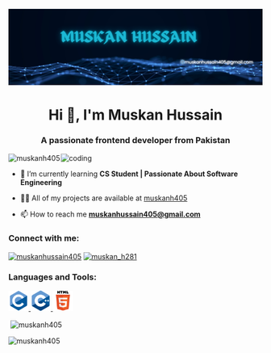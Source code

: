 ![logo]( https://github.com/muskanh405/Muskan-Hussain/blob/main/Blue%20Futuristic%20Technology%20LinkedIn%20Background%20Photo.png)
<h1 align="center">Hi 👋, I'm Muskan Hussain</h1>
<h3 align="center">A passionate frontend developer from Pakistan</h3>

<img alt="coding" align="right" width="400" src="https://i.gifer.com/JXA0.gif">

<p align="left"> <img src="https://komarev.com/ghpvc/?username=muskanh405&label=Profile%20views&color=0e75b6&style=flat" alt="muskanh405" /> </p>

- 🌱 I’m currently learning **CS Student | Passionate About Software Engineering**

- 👨‍💻 All of my projects are available at [muskanh405](muskanh405)

- 📫 How to reach me **muskanhussain405@gmail.com**

<h3 align="left">Connect with me:</h3>
<p align="left">
<a href="https://linkedin.com/in/muskanhussain405" target="blank"><img align="center" src="https://raw.githubusercontent.com/rahuldkjain/github-profile-readme-generator/master/src/images/icons/Social/linked-in-alt.svg" alt="muskanhussain405" height="30" width="40" /></a>
<a href="https://instagram.com/muskan_h281" target="blank"><img align="center" src="https://raw.githubusercontent.com/rahuldkjain/github-profile-readme-generator/master/src/images/icons/Social/instagram.svg" alt="muskan_h281" height="30" width="40" /></a>
</p>

<h3 align="left">Languages and Tools:</h3>
<p align="left"> <a href="https://www.cprogramming.com/" target="_blank" rel="noreferrer"> <img src="https://raw.githubusercontent.com/devicons/devicon/master/icons/c/c-original.svg" alt="c" width="40" height="40"/> </a> <a href="https://www.w3schools.com/cpp/" target="_blank" rel="noreferrer"> <img src="https://raw.githubusercontent.com/devicons/devicon/master/icons/cplusplus/cplusplus-original.svg" alt="cplusplus" width="40" height="40"/> </a> <a href="https://www.w3.org/html/" target="_blank" rel="noreferrer"> <img src="https://raw.githubusercontent.com/devicons/devicon/master/icons/html5/html5-original-wordmark.svg" alt="html5" width="40" height="40"/> </a> </p>



<p>&nbsp;<img align="center" src="https://github-readme-stats.vercel.app/api?username=muskanh405&show_icons=true&locale=en" alt="muskanh405" /></p>

<p><img align="center" src="https://github-readme-streak-stats.herokuapp.com/?user=muskanh405&" alt="muskanh405" /></p>
